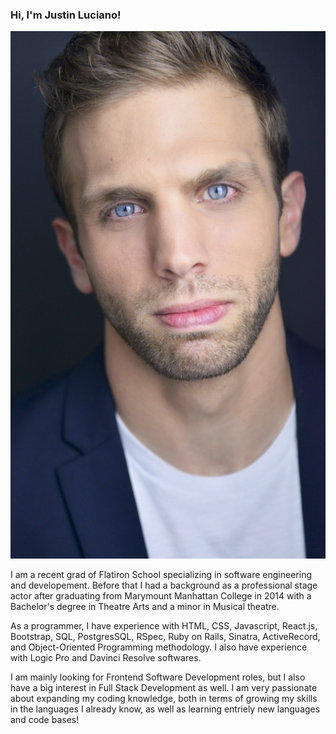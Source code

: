 ### Hi, I'm Justin Luciano!

<img src="./justinl4 (2).jpg" style="height: 50%" />

I am a recent grad of Flatiron School specializing in software engineering and developement. Before that I had a background as a professional stage actor after graduating from Marymount Manhattan College in 2014 with a Bachelor's degree in Theatre Arts and a minor in Musical theatre.

As a programmer, I have experience with HTML, CSS, Javascript, React.js, Bootstrap, SQL, PostgresSQL, RSpec, Ruby on Rails, Sinatra, ActiveRecord, and Object-Oriented Programming methodology. I also have experience with Logic Pro and Davinci Resolve softwares.

I am mainly looking for Frontend Software Development roles, but I also have a big interest in Full Stack Development as well. I am very passionate about expanding my coding knowledge, both in terms of growing my skills in the languages I already know, as well as learning entriely new languages and code bases!

<!--
**NJustin517/NJustin517** is a ✨ _special_ ✨ repository because its `README.md` (this file) appears on your GitHub profile.

Here are some ideas to get you started:

- 🔭 I’m currently working on ...
- 🌱 I’m currently learning ...
- 👯 I’m looking to collaborate on ...
- 🤔 I’m looking for help with ...
- 💬 Ask me about ...
- 📫 How to reach me: ...
- 😄 Pronouns: ...
- ⚡ Fun fact: ...
-->
